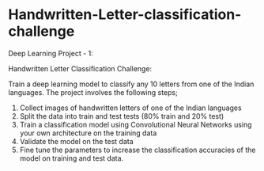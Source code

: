 # Handwritten-Letter-classification-challenge

Deep Learning Project - 1:

Handwritten Letter Classification Challenge:

Train a deep learning model to classify any 10 letters from one of the Indian languages. The project involves the following steps;

1. Collect images of handwritten letters of one of the Indian languages 
2. Split the data into train and test tests (80% train and 20% test)
3. Train a classification model using Convolutional Neural Networks using your own architecture on the training data
4. Validate the model on the test data 
5. Fine tune the parameters to increase the classification accuracies of the model on training and test data.

 




